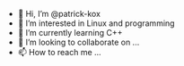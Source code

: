 - 👋 Hi, I’m @patrick-kox
- 👀 I’m interested in Linux and programming
- 🌱 I’m currently learning C++
- 💞️ I’m looking to collaborate on ...
- 📫 How to reach me ...

<!---
patrick-kox/patrick-kox is a ✨ special ✨ repository because its `README.md` (this file) appears on your GitHub profile.
You can click the Preview link to take a look at your changes.
--->
